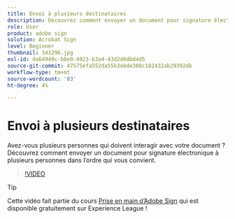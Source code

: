 ```yaml
---
title: Envoi à plusieurs destinataires
description: Découvrez comment envoyer un document pour signature électronique à plusieurs personnes dans l’ordre qui vous convient
role: User
product: adobe sign
solution: Acrobat Sign
level: Beginner
thumbnail: 341296.jpg
exl-id: da64949c-b8e0-4923-b3a4-43d2d6dbd4d5
source-git-commit: 47575efa552da55b3ebde308c182432ab29392db
workflow-type: tm+mt
source-wordcount: '83'
ht-degree: 4%

---
```


# Envoi à plusieurs destinataires

Avez-vous plusieurs personnes qui doivent interagir avec votre document ? Découvrez comment envoyer un document pour signature électronique à plusieurs personnes dans l’ordre qui vous convient.

>[!VIDEO](https://video.tv.adobe.com/v/341296?hidetitle=true)

>[!TIP]
>
>Cette vidéo fait partie du cours [Prise en main d’Adobe Sign](https://experienceleague.adobe.com/?recommended=Sign-U-1-2020.1) qui est disponible gratuitement sur Experience League !
